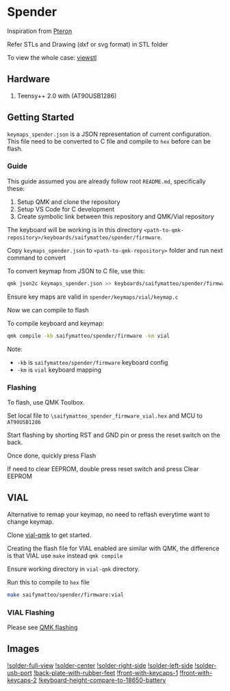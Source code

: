 # Spender

Inspiration from [Pteron](https://github.com/FSund/pteron-keyboard)

Refer STLs and Drawing (dxf or svg format) in STL folder

To view the whole case: [viewstl](https://www.viewstl.com/)

## Hardware

1. Teensy++ 2.0 with (AT90USB1286)

## Getting Started

`keymaps_spender.json` is a JSON representation of current configuration. This file need to be converted to C file and compile to `hex` before can be flash.

### Guide

This guide assumed you are already follow root `README.md`, specifically these:

1. Setup QMK and clone the repository
2. Setup VS Code for C development
3. Create symbolic link between this repository and QMK/Vial repository

The keyboard will be working is in this directory `<path-to-qmk-repository>/keyboards/saifymatteo/spender/firmware`.

Copy `keymaps_spender.json` to `<path-to-qmk-repository>` folder and run next command to convert

To convert keymap from JSON to C file, use this:

```bash
qmk json2c keymaps_spender.json >> keyboards/saifymatteo/spender/firmware/keymaps/vial/keymap.c
```

Ensure key maps are valid in `spender/keymaps/vial/keymap.c`

Now we can compile to flash

To compile keyboard and keymap:

```bash
qmk compile -kb saifymatteo/spender/firmware -km vial
```

Note:

- `-kb` is `saifymatteo/spender/firmware` keyboard config
- `-km` is `vial` keyboard mapping

### Flashing

To flash, use QMK Toolbox.

Set local file to `\saifymatteo_spender_firmware_vial.hex` and MCU to `AT90USB1286`

Start flashing by shorting RST and GND pin or press the reset switch on the back.

Once done, quickly press Flash

If need to clear EEPROM, double press reset switch and press Clear EEPROM

## VIAL

Alternative to remap your keymap, no need to reflash everytime want to change keymap.

Clone [vial-qmk](https://github.com/vial-kb/vial-qmk) to get started.

Creating the flash file for VIAL enabled are similar with QMK, the difference is that VIAL use `make` instead `qmk compile`

Ensure working directory in `vial-qmk` directory.

Run this to compile to `hex` file

```bash
make saifymatteo/spender/firmware:vial
```

### VIAL Flashing

Please see [QMK flashing](#flashing)

## Images

[!solder-full-view](images/PXL_20250216_154539033.jpg)
[!solder-center](images/PXL_20250216_154555371.jpg)
[!solder-right-side](images/PXL_20250216_154619732.jpg)
[!solder-left-side](images/PXL_20250216_154624849.jpg)
[!solder-usb-port](images/PXL_20250216_154654180.jpg)
[!back-plate-with-rubber-feet](images/PXL_20250216_155243587.jpg)
[!front-with-keycaps-1](images/PXL_20250216_155301028.jpg)
[!front-with-keycaps-2](images/PXL_20250216_155312548.jpg)
[!keyboard-height-compare-to-18650-battery](images/PXL_20250216_155413758.jpg)
